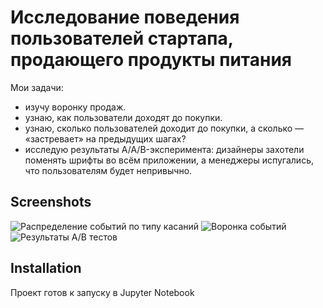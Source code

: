 
# Исследование поведения пользователей стартапа, продающего продукты питания

Мои задачи:
 - изучу воронку продаж.  
 - узнаю, как пользователи доходят до покупки.
 - узнаю, сколько пользователей доходит до покупки, а сколько — «застревает» на предыдущих шагах? 
- исследую результаты A/A/B-эксперимента: дизайнеры захотели поменять шрифты во всём приложении, а менеджеры испугались, что пользователям будет непривычно.


## Screenshots

![Распределение событий по типу касаний](https://drive.google.com/uc?export=download&id=1pJPLupE8j95djxxugGMHat-P4vr7Fbi3)
![Воронка событий](https://drive.google.com/uc?export=download&id=1-tK-4MiHrlQise7HIM4tfaqsue0wS5YM)
![Результаты А/В тестов](https://drive.google.com/uc?export=download&id=1uqO0DSO__fgXJ4PrSNj-hiWSaTtkAWGB)

## Installation

Проект готов к запуску в Jupyter Notebook
    
